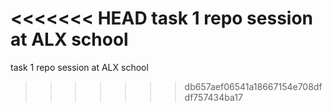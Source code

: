 <<<<<<< HEAD
task 1 repo session at ALX school
=======
task 1 repo session at ALX school 
>>>>>>> db657aef06541a18667154e708dfdf757434ba17
